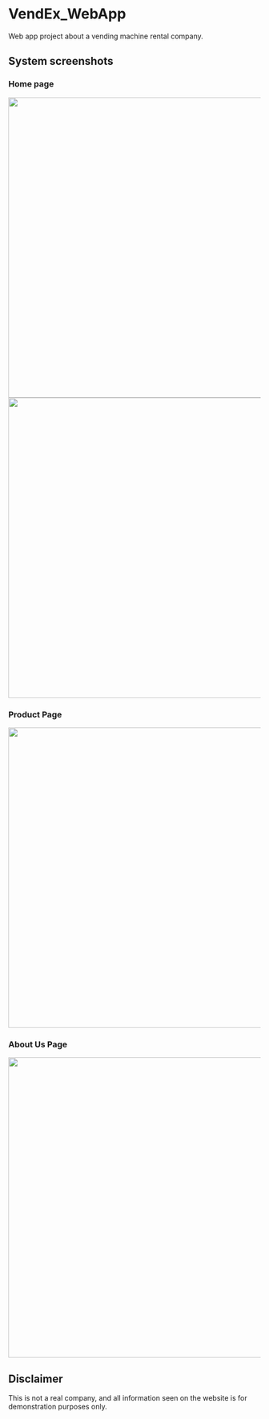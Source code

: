 # VendEx_WebApp
<p align="justify">
  Web app project about a vending machine rental company.
</p>

## System screenshots
### Home page
<img src="https://github.com/AVCTY/VendEx_WebApp/assets/77198012/e0bf582e-6341-4706-ba66-7af3956774ac" width=600/>

<img src="https://github.com/AVCTY/VendEx_WebApp/assets/77198012/321d57ea-03f0-42f1-b6de-855e4a9578e3" width=600/>

### Product Page
<img src="https://github.com/AVCTY/VendEx_WebApp/assets/77198012/d9fe95f6-290e-4088-be14-39c1cccb7fb1" width=600/>

### About Us Page
<img src="https://github.com/AVCTY/VendEx_WebApp/assets/77198012/c439761e-f572-4bf2-8f3b-09a422949ccd" width=600/>

## Disclaimer
<p>
  This is not a real company, and all information seen on the website is for demonstration purposes only.
</p>
